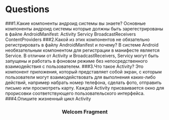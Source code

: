 # Questions
###1.Какие компоненты андроид системы вы знаете?
Основные компоненты андроид системы которые должны быть зарегестрированы в файле AndroidManifest:
Activity
Servicy
BroadcastReceivers
ContentProviders
###2.Какой из этих компонентов не обязательно регистрировать в файлу AndroidManifest и почему?
В системе Android необязательным компонентом для регистрации в манифесте является Service. В отличии от Activity и BroadcastReceivers, Servicy могут быть запущены и работать в фоновом режиме без непосредственного взаимодействия с пользователем. 
###3.Что такое Activity?
Это компонент приложения, который представляет собой экран, с которым пользователи могут взаимодействовать для выполнения каких-либо действий, например набрать номер телефона, сделать фото, отправить письмо или просмотреть карту. Каждой Activity присваивается окно для прорисовки соответствующего пользовательского интерфейса.
###4.Опишите жизненный цикл Activity
<h3 align="center"><strong>Welcom Fragment</strong></h3>
<p align="center">
  <img src="https://www.sysbunny.com/blog/wp-content/uploads/2021/04/Android-Activity-Lifecycle-768x917.jpg/>
</p>
